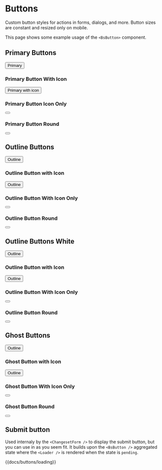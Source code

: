 # Buttons

Custom button styles for actions in forms, dialogs, and more. Button sizes are constant and resized only on mobile. 

This page shows some example usage of the `<BsButton>` component. 


## Primary Buttons
<!-- {{docs/buttons/example}} -->

<button type="button" class="btn btn-primary">Primary</button>

### Primary Button With Icon

<button type="button" class="btn btn-primary">
  <i class="ebf ebf-download pr-2"></i>
  Primary with icon
</button>

### Primary Button Icon Only

<button type="button" class="btn btn-primary icon-only">
  <i class="ebf ebf-download"></i>  
</button>

### Primary Button Round

<button type="button" class="btn btn-primary icon-only round-button">
  <i class="ebf ebf-download"></i>  
</button>


## Outline Buttons

<button type="button" class="btn btn-outline-variant">Outline</button>

### Outline Button with Icon

<button type="button" class="btn btn-outline-variant">
  <i class="ebf ebf-download pr-2"></i>
  Outline
</button>

### Outline Button With Icon Only

<button type="button" class="btn btn-outline-variant icon-only">
  <i class="ebf ebf-download"></i>
</button>

### Outline Button Round

<button type="button" class="btn btn-outline-variant icon-only round-button">
  <i class="ebf ebf-download"></i>
</button>


## Outline Buttons White

<div class="bg-gray-1200 py-2 px-2">
  <button type="button" class="btn btn-outline-variant-white">Outline</button>
</div>

### Outline Button with Icon

<div class="bg-gray-1200 py-2 px-2">
  <button type="button" class="btn btn-outline-variant-white">
    <i class="ebf ebf-download pr-2"></i>
    Outline
  </button>
</div>

### Outline Button With Icon Only

<div class="bg-gray-1200 py-2 px-2">
  <button type="button" class="btn btn-outline-variant-white icon-only">
    <i class="ebf ebf-download"></i>
  </button>
</div>

### Outline Button Round

<div class="bg-gray-1200 py-2 px-2">
  <button type="button" class="btn btn-outline-variant-white icon-only round-button">
    <i class="ebf ebf-download"></i>
  </button>
</div>


## Ghost Buttons

<button type="button" class="btn btn-ghost">Outline</button>

### Ghost Button with Icon

<button type="button" class="btn btn-ghost">
  <i class="ebf ebf-download pr-2"></i>
  Outline
</button>

### Ghost Button With Icon Only

<button type="button" class="btn btn-ghost icon-only">
  <i class="ebf ebf-download"></i>
</button>

### Ghost Button Round

<button type="button" class="btn btn-ghost icon-only round-button">
  <i class="ebf ebf-download"></i>
</button>


<!-- ### Available types
{{docs/buttons}} -->
<!-- 
### Outline buttons

For a lighter touch, Buttons also come in outline-* variants with no background color.

{{docs/buttons outline=true}} -->
<!-- 
{{#docs-snippet name="your-snippet-name.hbs"}}
  <BsButton @type="primary" @outline={{true}}>
    primary
  </BsButton>
{{/docs-snippet}} -->
<!-- 
### Sizing

Fancy larger or smaller buttons? Add classes "btn-sm", "btn-lg" for additional sizes. -->
<!-- 
{{docs/buttons types=(array "primary" "secondary") size="sm"}}

{{#docs-snippet name="your-snippet-name.hbs"}}
  <BsButton @type="primary" @size="sm">
    primary
  </BsButton>
{{/docs-snippet}} -->
<!-- 
{{docs/buttons types=(array "primary" "secondary") size="lg"}}

{{#docs-snippet name="your-snippet-name.hbs"}}
  <BsButton @type="primary" @size="lg">
    primary
  </BsButton>
{{/docs-snippet}} -->

## Submit button

Used internaly by the `<ChangesetForm />` to display the submit button, but you can use in as you seem fit.
It builds upon the `<BsButton />` aggregated state where the `<Loader />` is rendered when the state is `pending`.

{{docs/buttons/loading}}